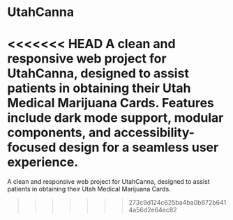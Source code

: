 # UtahCanna
<<<<<<< HEAD
A clean and responsive web project for UtahCanna, designed to assist patients in obtaining their Utah Medical Marijuana Cards. Features include dark mode support, modular components, and accessibility-focused design for a seamless user experience. 
=======
A clean and responsive web project for UtahCanna, designed to assist patients in obtaining their Utah Medical Marijuana Cards.
>>>>>>> 273c9d124c625ba4ba0b872b6414a56d2e64ec82
